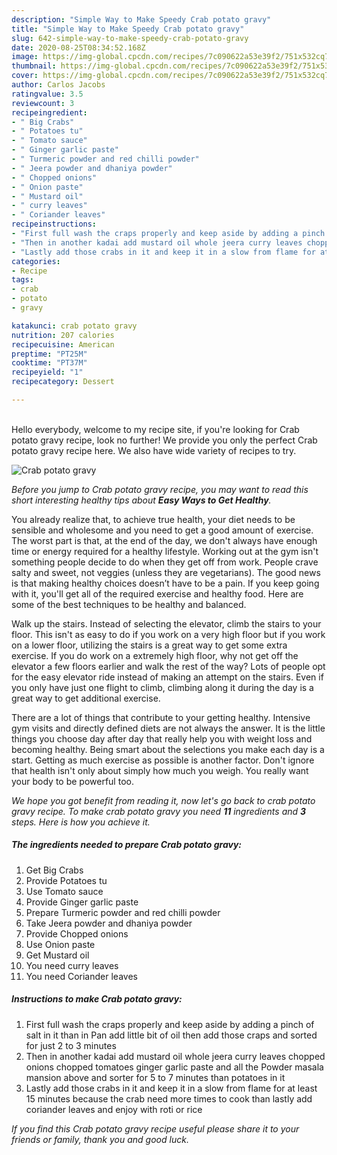 ```yaml
---
description: "Simple Way to Make Speedy Crab potato gravy"
title: "Simple Way to Make Speedy Crab potato gravy"
slug: 642-simple-way-to-make-speedy-crab-potato-gravy
date: 2020-08-25T08:34:52.168Z
image: https://img-global.cpcdn.com/recipes/7c090622a53e39f2/751x532cq70/crab-potato-gravy-recipe-main-photo.jpg
thumbnail: https://img-global.cpcdn.com/recipes/7c090622a53e39f2/751x532cq70/crab-potato-gravy-recipe-main-photo.jpg
cover: https://img-global.cpcdn.com/recipes/7c090622a53e39f2/751x532cq70/crab-potato-gravy-recipe-main-photo.jpg
author: Carlos Jacobs
ratingvalue: 3.5
reviewcount: 3
recipeingredient:
- " Big Crabs"
- " Potatoes tu"
- " Tomato sauce"
- " Ginger garlic paste"
- " Turmeric powder and red chilli powder"
- " Jeera powder and dhaniya powder"
- " Chopped onions"
- " Onion paste"
- " Mustard oil"
- " curry leaves"
- " Coriander leaves"
recipeinstructions:
- "First full wash the craps properly and keep aside by adding a pinch of salt in it than in Pan add little bit of oil then add those craps and sorted for just 2 to 3 minutes"
- "Then in another kadai add mustard oil whole jeera curry leaves chopped onions chopped tomatoes ginger garlic paste and all the Powder masala mansion above and sorter for 5 to 7 minutes than potatoes in it"
- "Lastly add those crabs in it and keep it in a slow from flame for at least 15 minutes because the crab need more times to cook than lastly add coriander leaves and enjoy with roti or rice"
categories:
- Recipe
tags:
- crab
- potato
- gravy

katakunci: crab potato gravy 
nutrition: 207 calories
recipecuisine: American
preptime: "PT25M"
cooktime: "PT37M"
recipeyield: "1"
recipecategory: Dessert

---
```

<br>
Hello everybody, welcome to my recipe site, if you're looking for Crab potato gravy recipe, look no further! We provide you only the perfect Crab potato gravy recipe here. We also have wide variety of recipes to try.
<br>


![Crab potato gravy](https://img-global.cpcdn.com/recipes/7c090622a53e39f2/751x532cq70/crab-potato-gravy-recipe-main-photo.jpg)

<i>Before you jump to Crab potato gravy recipe, you may want to read this short interesting healthy tips about <strong>Easy Ways to Get Healthy</strong>.</i>

You already realize that, to achieve true health, your diet needs to be sensible and wholesome and you need to get a good amount of exercise. The worst part is that, at the end of the day, we don't always have enough time or energy required for a healthy lifestyle. Working out at the gym isn't something people decide to do when they get off from work. People crave salty and sweet, not veggies (unless they are vegetarians). The good news is that making healthy choices doesn’t have to be a pain. If you keep going with it, you'll get all of the required exercise and healthy food. Here are some of the best techniques to be healthy and balanced.

Walk up the stairs. Instead of selecting the elevator, climb the stairs to your floor. This isn't as easy to do if you work on a very high floor but if you work on a lower floor, utilizing the stairs is a great way to get some extra exercise. If you do work on a extremely high floor, why not get off the elevator a few floors earlier and walk the rest of the way? Lots of people opt for the easy elevator ride instead of making an attempt on the stairs. Even if you only have just one flight to climb, climbing along it during the day is a great way to get additional exercise. 

There are a lot of things that contribute to your getting healthy. Intensive gym visits and directly defined diets are not always the answer. It is the little things you choose day after day that really help you with weight loss and becoming healthy. Being smart about the selections you make each day is a start. Getting as much exercise as possible is another factor. Don't ignore that health isn't only about simply how much you weigh. You really want your body to be powerful too. 


<i>We hope you got benefit from reading it, now let's go back to crab potato gravy recipe. To make crab potato gravy you need <strong>11</strong> ingredients and <strong>3</strong> steps. Here is how you achieve it.
</i>

##### The ingredients needed to prepare Crab potato gravy:

1. Get  Big Crabs
1. Provide  Potatoes tu
1. Use  Tomato sauce
1. Provide  Ginger garlic paste
1. Prepare  Turmeric powder and red chilli powder
1. Take  Jeera powder and dhaniya powder
1. Provide  Chopped onions
1. Use  Onion paste
1. Get  Mustard oil
1. You need  curry leaves
1. You need  Coriander leaves


##### Instructions to make Crab potato gravy:

1. First full wash the craps properly and keep aside by adding a pinch of salt in it than in Pan add little bit of oil then add those craps and sorted for just 2 to 3 minutes
1. Then in another kadai add mustard oil whole jeera curry leaves chopped onions chopped tomatoes ginger garlic paste and all the Powder masala mansion above and sorter for 5 to 7 minutes than potatoes in it
1. Lastly add those crabs in it and keep it in a slow from flame for at least 15 minutes because the crab need more times to cook than lastly add coriander leaves and enjoy with roti or rice


<i>If you find this Crab potato gravy recipe useful please share it to your friends or family, thank you and good luck.</i>
